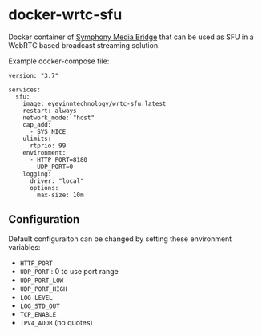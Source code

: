 # docker-wrtc-sfu

Docker container of [Symphony Media Bridge](https://github.com/finos/SymphonyMediaBridge)
that can be used as SFU in a WebRTC based broadcast streaming solution.

Example docker-compose file:

```
version: "3.7"

services:
  sfu:
    image: eyevinntechnology/wrtc-sfu:latest
    restart: always
    network_mode: "host"
    cap_add:
      - SYS_NICE
    ulimits:
      rtprio: 99
    environment:
      - HTTP_PORT=8180
      - UDP_PORT=0
    logging:
      driver: "local"
      options:
        max-size: 10m
```

## Configuration

Default configuraiton can be changed by setting these environment variables:
- `HTTP_PORT`
- `UDP_PORT` : 0 to use port range
- `UDP_PORT_LOW`
- `UDP_PORT_HIGH`
- `LOG_LEVEL`
- `LOG_STD_OUT`
- `TCP_ENABLE`
- `IPV4_ADDR` (no quotes)
